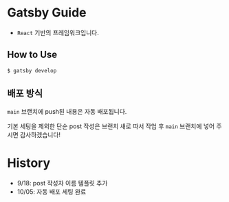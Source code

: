 # Gatsby Guide

- `React` 기반의 프레임워크입니다.

## How to Use

```
$ gatsby develop
```

## 배포 방식

`main` 브랜치에 push된 내용은 자동 배포됩니다.

기본 세팅을 제외한 단순 post 작성은 브랜치 새로 따서 작업 후 `main` 브랜치에 넣어 주시면 감사하겠습니다!

# History

- 9/18: post 작성자 이름 템플릿 추가
- 10/05: 자동 배포 세팅 완료
